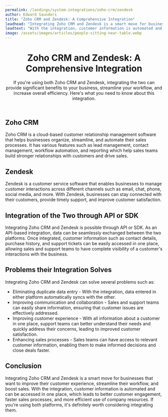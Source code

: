 ```yaml
---
permalink: /landings/system-integrations/zoho-crm/zendesk
author: Edward Saunders
title: "Zoho CRM and Zendesk: A Comprehensive Integration"
leadhead: "Integrating Zoho CRM and Zendesk is a smart move for businesses that want to improve their customer experience, streamline their workflow, and boost sales"
leadtext: "With the integration, customer information is automated and can be accessed in one place, which leads to better customer engagement, faster sales processes, and more efficient use of company resources. If you're using both platforms, it's definitely worth considering integrating them."
image: /assets/images/articles/people-sitting-near-table.webp
---
```

<div class="arttext">	<header>
		<h1>Zoho CRM and Zendesk: A Comprehensive Integration</h1>
		<p>If you're using both Zoho CRM and Zendesk, integrating the two can provide significant benefits to your business, streamline your workflow, and increase overall efficiency. Here's what you need to know about this integration.</p>
	</header>
	<section>
		<h2>Zoho CRM</h2>
		<p>Zoho CRM is a cloud-based customer relationship management software that helps businesses organize, streamline, and automate their sales processes. It has various features such as lead management, contact management, workflow automation, and reporting which help sales teams build stronger relationships with customers and drive sales.</p>
	</section>
	<section>
		<h2>Zendesk</h2>
		<p>Zendesk is a customer service software that enables businesses to manage customer interactions across different channels such as email, chat, phone, social media, and more. With Zendesk, businesses can stay connected with their customers, provide timely support, and improve customer satisfaction.</p>
	</section>
	<section>
		<h2>Integration of the Two through API or SDK</h2>
		<p>Integrating Zoho CRM and Zendesk is possible through API or SDK. As an API-based integration, data can be seamlessly exchanged between the two platforms. Once integrated, customer information such as contact details, purchase history, and support tickets can be easily accessed in one place, allowing sales and support teams to have complete visibility of a customer's interactions with the business.</p>
	</section>
	<section>
		<h2>Problems their Integration Solves</h2>
		<p>Integrating Zoho CRM and Zendesk can solve several problems such as:</p>
		<ul>
			<li>Eliminating duplicate data entry - With the integration, data entered in either platform automatically syncs with the other.</li>
			<li>Improving communication and collaboration - Sales and support teams can easily share information, ensuring that customer issues are effectively addressed.</li>
			<li>Improving customer experience - With all information about a customer in one place, support teams can better understand their needs and quickly address their concerns, leading to improved customer satisfaction.</li>
			<li>Enhancing sales processes - Sales teams can have access to relevant customer information, enabling them to make informed decisions and close deals faster.</li>
		</ul>
	</section>
	<section>
		<h2>Conclusion</h2>
		<p>Integrating Zoho CRM and Zendesk is a smart move for businesses that want to improve their customer experience, streamline their workflow, and boost sales. With the integration, customer information is automated and can be accessed in one place, which leads to better customer engagement, faster sales processes, and more efficient use of company resources. If you're using both platforms, it's definitely worth considering integrating them.</p>
	</section>
</div>